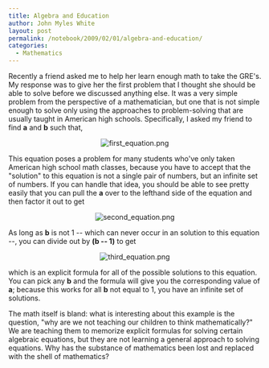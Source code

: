 ```yaml
---
title: Algebra and Education
author: John Myles White
layout: post
permalink: /notebook/2009/02/01/algebra-and-education/
categories:
  - Mathematics
---
```


Recently a friend asked me to help her learn enough math to take the GRE's. My response was to give her the first problem that I thought she should be able to solve before we discussed anything else. It was a very simple problem from the perspective of a mathematician, but one that is not simple enough to solve only using the approaches to problem-solving that are usually taught in American high schools. Specifically, I asked my friend to find **a** and **b** such that,

<center>
  <img src="http://www.johnmyleswhite.com/notebook/wp-content/uploads/2009/02/first-equation.png" alt="first_equation.png" />
</center>

This equation poses a problem for many students who've only taken American high school math classes, because you have to accept that the "solution" to this equation is not a single pair of numbers, but an infinite set of numbers. If you can handle that idea, you should be able to see pretty easily that you can pull the **a** over to the lefthand side of the equation and then factor it out to get

<center>
  <img src="http://www.johnmyleswhite.com/notebook/wp-content/uploads/2009/02/second-equation.png" alt="second_equation.png" />
</center>

As long as **b** is not 1 -- which can never occur in an solution to this equation --, you can divide out by **(b -- 1)** to get

<center>
  <img src="http://www.johnmyleswhite.com/notebook/wp-content/uploads/2009/02/third-equation.png" alt="third_equation.png" />
</center>

which is an explicit formula for all of the possible solutions to this equation. You can pick any **b** and the formula will give you the corresponding value of **a**; because this works for all **b** not equal to 1, you have an infinite set of solutions.

The math itself is bland: what is interesting about this example is the question, "why are we not teaching our children to think mathematically?" We are teaching them to memorize explicit formulas for solving certain algebraic equations, but they are not learning a general approach to solving equations. Why has the substance of mathematics been lost and replaced with the shell of mathematics?
